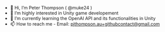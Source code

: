 - 👋 Hi, I’m Peter Thompson ( @muke24 )
- 👀 I’m highly interested in Unity game developement
- 🌱 I’m currently learning the OpenAI API and its functionalities in Unity
- 📫 How to reach me - Email: pjthompson.au+githubcontact@gmail.com

<!---
muke24/muke24 is a ✨ special ✨ repository because its `README.md` (this file) appears on your GitHub profile.
You can click the Preview link to take a look at your changes.
--->
